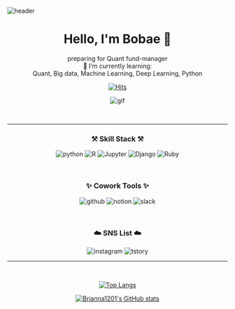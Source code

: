 
![header](https://capsule-render.vercel.app/api?type=waving&color=timeGradient&height=300&section=header&text=welcome&fontSize=90&desc=Bobae's%20GitHub%20Profile&descAlignY=65)

<div align="center">

# Hello, I'm Bobae 👋
preparing for Quant fund-manager <br>
🌱 I’m currently learning:<br>
Quant, Big data, Machine Learning, Deep Learning, Python

[![Hits](https://hits.seeyoufarm.com/api/count/incr/badge.svg?url=https%3A%2F%2Fgithub.com%2Fbrianna1201%2Fhit-counter&count_bg=%23E1DCD9&title_bg=%23555555&icon=&icon_color=%23E7E7E7&title=hits&edge_flat=false)](https://github.com/brianna1201)

![gif](http://file3.instiz.net/data/file3/2018/02/05/c/5/a/c5adcba1c6a2462eca8f31e670768b2e.gif)

<br>

---

### ⚒️ Skill Stack ⚒️
![python](https://img.shields.io/badge/Python-3766AB?style=flat-square&logo=Python&logoColor=white)  ![R](https://img.shields.io/badge/R-276DC3?style=flat-square&logo=R&logoColor=white)  ![Jupyter](https://img.shields.io/badge/Jupyter-F37626?style=flat-square&logo=Jupyter&logoColor=white)  ![Django](https://img.shields.io/badge/Django-092E20?style=flat-square&logo=Django&logoColor=white)  ![Ruby](https://img.shields.io/badge/Ruby_on_Rails-CC342D?style=flat-square&logo=Ruby&logoColor=white)  

<br>

### ✨ Cowork Tools ✨
![github](https://img.shields.io/badge/GitHub-181717?style=flat-square&logo=GitHub&logoColor=white)  ![notion](https://img.shields.io/badge/Notion-181717?style=flat-square&logo=Notion&logoColor=white)  ![slack](https://img.shields.io/badge/Slack-4A154B?style=flat-square&logo=Slack&logoColor=white)

<br>

### ☁️ SNS List ☁️
![instagram](https://img.shields.io/badge/Instagram-DD2A7B?style=flat-square&logo=instagram&logoColor=white&link=https://www.instagram.com/byobyo_run/)  ![tstory](https://img.shields.io/badge/Tstory-E1DCD9?style=flat-square&logo=Tstory&logoColor=white&link=www.https://byobyomanager.com/)
<br>

---

<br>

[![Top Langs](https://github-readme-stats.vercel.app/api/top-langs/?username=brianna1201&layout=compact)](https://github.com/brianna1201/github-readme-stats)

[![Brianna1201's GitHub stats](https://github-readme-stats.vercel.app/api?username=brianna1201&theme=swift)](https://github.com/brianna1201/github-readme-stats)

</div>
